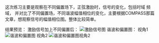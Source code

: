 这次练习主要是观察在不同偏置场下，正弦激励时，信号的变化，包括时域 频域， 并对比了不同偏置场，不同谐波幅值相位的变化，主要根据COMPASS那篇文章，想观察信号的幅值相位图。整体比较简单。

结果预览：
激励信号加上不同偏置后：
		![激励信号图](https://github.com/lingwenhou/signal_analysis/assets/42195651/ef37c9e9-3d91-4542-a5a9-545e5516c11a)
	谐波和偏置图：
  视角1
 ![谐波和偏置图](https://github.com/lingwenhou/signal_analysis/assets/42195651/4497a276-4efd-4367-9e21-57c88fd434de)
	视角2
 ![谐波和偏置图视角2](https://github.com/lingwenhou/signal_analysis/assets/42195651/8e83e99d-3951-4e48-86cc-f452ddc3fe2d)
